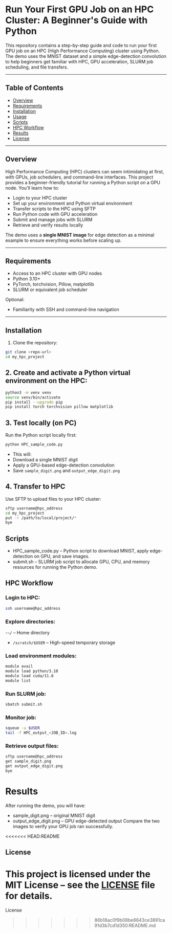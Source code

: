 # Run Your First GPU Job on an HPC Cluster: A Beginner's Guide with Python

This repository contains a step-by-step guide and code to run your first GPU job on an HPC (High Performance Computing) cluster using Python. The demo uses the MNIST dataset and a simple edge-detection convolution to help beginners get familiar with HPC, GPU acceleration, SLURM job scheduling, and file transfers.

---

## Table of Contents
- [Overview](#overview)  
- [Requirements](#requirements)  
- [Installation](#installation)  
- [Usage](#usage)  
- [Scripts](#scripts)  
- [HPC Workflow](#hpc-workflow)  
- [Results](#results)  
- [License](#license)  

---

## Overview
High Performance Computing (HPC) clusters can seem intimidating at first, with GPUs, job schedulers, and command-line interfaces. This project provides a beginner-friendly tutorial for running a Python script on a GPU node. You'll learn how to:

- Login to your HPC cluster  
- Set up your environment and Python virtual environment  
- Transfer scripts to the HPC using SFTP  
- Run Python code with GPU acceleration  
- Submit and manage jobs with SLURM  
- Retrieve and verify results locally  

The demo uses a **single MNIST image** for edge detection as a minimal example to ensure everything works before scaling up.

---

## Requirements
- Access to an HPC cluster with GPU nodes  
- Python 3.10+  
- PyTorch, torchvision, Pillow, matplotlib  
- SLURM or equivalent job scheduler  

Optional:
- Familiarity with SSH and command-line navigation  

---

## Installation
1. Clone the repository:  
```bash
git clone <repo-url>
cd my_hpc_project
```
## 2. Create and activate a Python virtual environment on the HPC:
``` bash
python3 -m venv venv
source venv/bin/activate
pip install --upgrade pip
pip install torch torchvision pillow matplotlib
```
## 3. Test locally (on PC)
Run the Python script locally first:
```bash
python HPC_sample_code.py
```
- This will:
- Download a single MNIST digit
- Apply a GPU-based edge-detection convolution
- Save `sample_digit.png` and `output_edge_digit.png`

## 4. Transfer to HPC
Use SFTP to upload files to your HPC cluster: 
```bash
sftp username@hpc_address
cd my_hpc_project
put -r /path/to/local/project/*
bye
```

## Scripts

- HPC_sample_code.py – Python script to download MNIST, apply edge-detection on GPU, and save images.
- submit.sh – SLURM job script to allocate GPU, CPU, and memory resources for running the Python demo.

## HPC Workflow

### Login to HPC:
```bash 
ssh username@hpc_address
```
### Explore directories:
-`~/` – Home directory
- `/scratch/$USER` – High-speed temporary storage

### Load environment modules:
``` bash
module avail
module load python/3.10
module load cuda/11.8
module list
```
### Run SLURM job:
``` bash
sbatch submit.sh
```
### Monitor job:
``` bash 
squeue -u $USER
tail -f HPC_output_<JOB_ID>.log
```
### Retrieve output files:
``` bash 
sftp username@hpc_address
get sample_digit.png
get output_edge_digit.png
bye
```

# Results

After running the demo, you will have:
- sample_digit.png – original MNIST digit
- output_edge_digit.png – GPU edge-detected output
Compare the two images to verify your GPU job ran successfully.

<<<<<<< HEAD:README
## License
This project is licensed under the MIT License – see the [LICENSE](LICENSE) file for details.
=======
License
>>>>>>> 86b18ac0f9b08be8643ce3891ca91d3b7cd1d350:README.md
